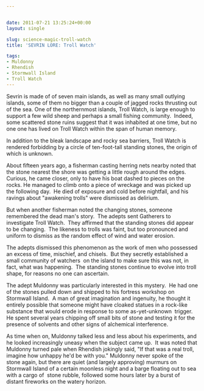 ```yaml
---


date: 2011-07-21 13:25:24+00:00
layout: single

slug: science-magic-troll-watch
title: 'SEVRIN LORE: Troll Watch'

tags:
- Muldonny
- Rhendish
- Stormwall Island
- Troll Watch
---
```


Sevrin is made of of seven main islands, as well as many small outlying islands, some of them no bigger than a couple of jagged rocks thrusting out of the sea. One of the northernmost islands, Troll Watch, is large enough to support a few wild sheep and perhaps a small fishing community.  Indeed, some scattered stone ruins suggest that it was inhabited at one time, but no one one has lived on Troll Watch within the span of human memory.

In addition to the bleak landscape and rocky sea barriers, Troll Watch is rendered forbidding by a circle of ten-foot-tall standing stones, the origin of which is unknown.

About fifteen years ago, a fisherman casting herring nets nearby noted that the stone nearest the shore was getting a little rough around the edges. Curious, he came closer, only to have his boat dashed to pieces on the rocks. He managed to climb onto a piece of wreckage and was picked up the following day.  He died of exposure and cold before nightfall, and his ravings about "awakening trolls" were dismissed as delirium.

But when another fisherman noted the changing stones, someone remembered the dead man's story.  The adepts sent Gatherers to investigate Troll Watch.  They affirmed that the standing stones did appear to be changing.  The likeness to trolls was faint, but too pronounced and uniform to dismiss as the random effect of wind and water erosion.

The adepts dismissed this phenomenon as the work of men who possessed an excess of time, mischief, and chisels.  But they secretly established a small community of watchers  on the island to make sure this was not, in fact, what was happening.  The standing stones continue to evolve into troll shape, for reasons no one can ascertain.

The adept Muldonny was particularly interested in this mystery.  He had one of the stones pulled down and shipped to his fortress workshop on Stormwall Island.  A man of great imagination and ingenuity, he thought it entirely possible that someone might have cloaked statues in a rock-like substance that would erode in response to some as-yet-unknown  trigger.  He spent several years chipping off small bits of stone and testing it for the presence of solvents and other signs of alchemical interference.

As time when on, Muldonny talked less and less about his experiments, and he looked increasingly uneasy when the subject came up.  It was noted that Muldonny turned pale when Rhendish jokingly said, "If that was a real troll, imagine how unhappy he'd be with you." Muldonny never spoke of the stone again, but there are quiet (and largely approving) murmurs on Stormwall Island of a certain moonless night and a barge floating out to sea with a cargo of  stone rubble, followed some hours later by a burst of distant fireworks on the watery horizon.
